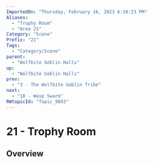 ```yaml
---
ImportedOn: "Thursday, February 16, 2023 6:10:23 PM"
Aliases:
  - "Trophy Room"
  - "Area 21"
Category: "Scene"
Prefix: "21"
Tags:
  - "Category/Scene"
parent:
  - "Wolfbite Goblin Halls"
up:
  - "Wolfbite Goblin Halls"
prev:
  - "3 - The Wolfbite Goblin Tribe"
next:
  - "18 - Wasp Swarm"
RWtopicId: "Topic_9893"
---
```

# 21 - Trophy Room
## Overview
